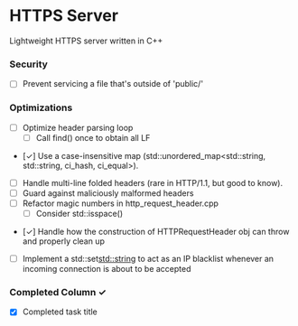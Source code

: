 # HTTPS Server
Lightweight HTTPS server written in C++

### Security
- [ ] Prevent servicing a file that's outside of 'public/'

### Optimizations
- [ ] Optimize header parsing loop  
  - [ ] Call find() once to obtain all LF
- [✓] Use a case-insensitive map (std::unordered_map<std::string, std::string, ci_hash, ci_equal>).
- [ ] Handle multi-line folded headers (rare in HTTP/1.1, but good to know).
- [ ] Guard against maliciously malformed headers
- [ ] Refactor magic numbers in http_request_header.cpp
  - [ ] Consider std::isspace()
- [✓] Handle how the construction of HTTPRequestHeader obj can throw and properly clean up
- [ ] Implement a std::set<std::string> to act as an IP blacklist whenever an incoming connection is about to be accepted

### Completed Column ✓
- [x] Completed task title  